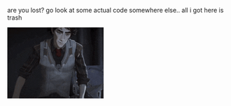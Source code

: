 are you lost? go look at some actual code somewhere else.. all i got here is trash 

![til](https://raw.githubusercontent.com/Hari-c137/code_dump/refs/heads/main/assets/arcane-viktor.gif)
